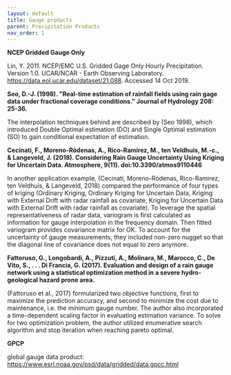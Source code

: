 ```yaml
---
layout: default
title: Gauge products
parent: Precipitation Products
nav_order: 1
---
```


__NCEP Gridded Gauge Only__

Lin, Y. 2011. NCEP/EMC U.S. Gridded Gage Only Hourly Precipitation. Version 1.0. UCAR/NCAR - Earth Observing Laboratory. https://data.eol.ucar.edu/dataset/21.088. Accessed 14 Oct 2019.

__Seo, D.-J. (1998). "Real-time estimation of rainfall fields using rain gage data under fractional coverage conditions." Journal of Hydrology 208: 25-36.__

The interpolation techniques behind are described by (Seo 1998), which introduced Double Optimal estimation (DO) and Single Optimal estimation (SO) to gain conditional expectation of estimation. 

__Cecinati, F., Moreno-Ródenas, A., Rico-Ramirez, M., ten Veldhuis, M.-c., & Langeveld, J. (2018). Considering Rain Gauge Uncertainty Using Kriging for Uncertain Data. Atmosphere, 9(11). doi:10.3390/atmos9110446__

In another application example, (Cecinati, Moreno-Ródenas, Rico-Ramirez, ten Veldhuis, & Langeveld, 2018) compared the performance of four types of kriging (Ordinary Kriging, Ordinary Kriging for Uncertain Data, Kriging with External Drift with radar rainfall as covariate, Kriging for Uncertain Data with External Drift with radar rainfall as covariate). To leverage the spatial representativeness of radar data, variogram is first calculated as information for gauge interpolation in the frequency domain. Then fitted variogram provides covariance matrix for OK. To account for the uncertainty of gauge measurements, they included non-zero nugget so that the diagonal line of covariance does not equal to zero anymore.

__Fattoruso, G., Longobardi, A., Pizzuti, A., Molinara, M., Marocco, C., De Vito, S., . . . Di Francia, G. (2017). Evaluation and design of a rain gauge network using a statistical optimization method in a severe hydro-geological hazard prone area.__

(Fattoruso et al., 2017) formularized two objective functions, first to maximize the prediction accuracy, and second to minimize the cost due to maintenance, i.e. the minimum gauge number. The author also incorporated a time-dependent scaling factor in evaluating estimation variance. To solve for two optimization problem, the author utilized enumerative search algorithm and stop iteration when reaching pareto optimal.

__GPCP__

global gauge data product: https://www.esrl.noaa.gov/psd/data/gridded/data.gpcc.html
